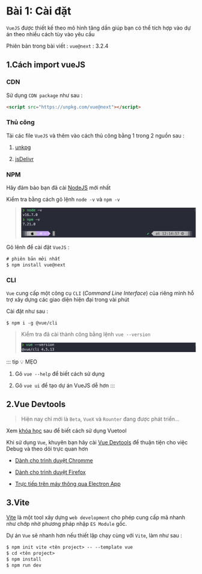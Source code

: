 # Bài 1: Cài đặt

`VueJS` được thiết kế theo mô hình tăng dần giúp bạn có thể tích hợp vào dự án theo nhiều cách tùy vào yêu cầu

Phiên bản trong bài viết : `vue@next` : 3.2.4

## 1.Cách import vueJS

### CDN

Sử dụng `CDN package` như sau :

```html
<script src="https://unpkg.com/vue@next"></script>
```

### Thủ công

Tải các file `VueJS` và thêm vào cách thủ công bằng 1 trong 2 nguồn sau : 

1. [unkpg](https://unpkg.com/browse/vue@next/dist/)

2. [jsDelivr](https://cdn.jsdelivr.net/npm/vue@next/dist/)

### NPM

Hãy đảm bảo bạn đã cài [NodeJS](https://nodejs.org/en/) mới nhất

Kiểm tra bằng cách gõ lệnh `node -v` và `npm -v`

> <img src="https://raw.githubusercontent.com/Zenfection/Image/master/2021/08/22-12-15-18-CleanShot%202021-08-22%20at%2012.14.59.png">

Gõ lênh để cài đặt `VueJS` : 

```shell
# phiên bản mởi nhất
$ npm install vue@next
```

### CLI

`Vue` cung cấp một công cụ `CLI` (*Command Line Interface*) của riêng mình hỗ trợ xây dựng các giao diện hiện đại trong vài phút

Cài đặt như sau : 

```shell
$ npm i -g @vue/cli
```

> Kiểm tra đã cài thành công bằng lệnh `vue --version`
> 
> <img src="https://raw.githubusercontent.com/Zenfection/Image/master/2021/08/22-13-17-19-CleanShot%202021-08-22%20at%2013.17.10.png">

::: tip 💡 MẸO

1. Gõ `vue --help` để biết cách sử dụng

2. Gõ `vue ui` để tạo dự án VueJS dễ hơn
:::

## 2.Vue Devtools

> Hiện nay chỉ mới là `Beta`, `VueX` và `Rounter` đang được phát triển...

Xem [khóa học](https://vueschool.io/lessons/using-vue-dev-tools-with-vuejs-3?friend=vuejs) sau để biết cách sử dụng Vuetool

Khi sử dụng `Vue`, khuyên bạn hãy cài [Vue Devtools](https://github.com/vuejs/devtools#vue-devtools) để thuận tiện cho việc Debug và theo dõi trực quan hơn

- [Dành cho trình duyệt Chromme](https://chrome.google.com/webstore/detail/vuejs-devtools/ljjemllljcmogpfapbkkighbhhppjdbg)

- [Dành cho trình duyệt Firefox](https://addons.mozilla.org/en-US/firefox/addon/vue-js-devtools/)

- [Trực tiếp trên máy thông qua Electron App](https://github.com/vuejs/devtools/blob/legacy/packages/shell-electron/README.md)

## 3.Vite

[Vite](https://github.com/vitejs/vite) là một tool xây dựng `web development` cho phép cung cấp mã nhanh như chớp nhờ phương pháp nhập `ES Module` gốc.

Dự án `Vue` sẽ nhanh hơn nếu thiết lập chạy cùng với `Vite`, làm như sau : 

```shell
$ npm init vite <tên project> -- --template vue
$ cd <tên project>
$ npm install
$ npm run dev
```

